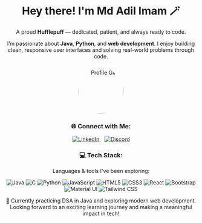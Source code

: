 <div align="center">

  <h1>Hey there! I'm Md Adil Imam 🪄</h1>

  <p>
    A proud <strong>Hufflepuff</strong> — dedicated, patient, and always ready to code.
  </p>

  <p>
    I’m passionate about <strong>Java</strong>, <strong>Python</strong>, and <strong>web development</strong>.  
    I enjoy building clean, responsive user interfaces and solving real-world problems through code.
  </p>

  <img src="https://media0.giphy.com/media/v1.Y2lkPTc5MGI3NjExajJkZjRib2gxNzZ3eG0xNzd1N21iN3pzdTB3bDZ6cjhnZGs2ZmtxdCZlcD12MV9pbnRlcm5hbF9naWZfYnlfaWQmY3Q9Zw/WC8Ed8TSRVGnhcbY0v/giphy.gif" alt="Profile GIF" width="120" style="border-radius: 50%; margin-top: 10px;" />

 
  <h3>🌐 Connect with Me:</h3>
  <a href="https://www.linkedin.com/in/md-adil-imam/" target="_blank" title="Connect on LinkedIn">
    <img src="https://img.icons8.com/color/48/000000/linkedin.png" alt="LinkedIn" />
  </a>
  <a href="https://discord.com/users/761939696175546431" target="_blank" title="Join me on Discord">
    <img src="https://img.icons8.com/color/48/000000/discord--v2.png" alt="Discord" style="margin-left: 10px;" />
  </a>

  <h3>💻 Tech Stack:</h3>
  <p>Languages & tools I've been exploring:</p>
  <p>
    <img src="https://img.icons8.com/color/48/000000/java-coffee-cup-logo.png" alt="Java"/>
    <img src="https://img.icons8.com/color/48/000000/c-programming.png" alt="C"/>
    <img src="https://img.icons8.com/color/48/000000/python--v1.png" alt="Python"/>
    <img src="https://img.icons8.com/color/48/000000/javascript--v1.png" alt="JavaScript"/>
    <img src="https://img.icons8.com/color/48/000000/html-5--v1.png" alt="HTML5"/>
    <img src="https://img.icons8.com/color/48/000000/css3.png" alt="CSS3"/>
    <img src="https://img.icons8.com/color/48/000000/react-native.png" alt="React"/>
    <img src="https://img.icons8.com/color/48/000000/bootstrap.png" alt="Bootstrap"/>
    <img src="https://img.icons8.com/color/48/000000/material-ui.png" alt="Material UI"/>
    <img src="https://img.icons8.com/color/48/000000/tailwindcss.png" alt="Tailwind CSS"/>
  </p>

  <p>
    🚀 Currently practicing DSA in Java and exploring modern web development.  
    Looking forward to an exciting learning journey and making a meaningful impact in tech!
  </p>

</div>
